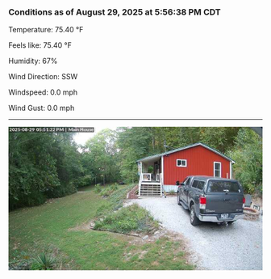 ### Conditions as of August 29, 2025 at 5:56:38 PM CDT 

Temperature: 75.40 &deg;F

Feels like: 75.40 &deg;F

Humidity: 67%

Wind Direction: SSW

Windspeed: 0.0 mph

Wind Gust: 0.0 mph

---

<img src="./images/latest.jpeg"/>

